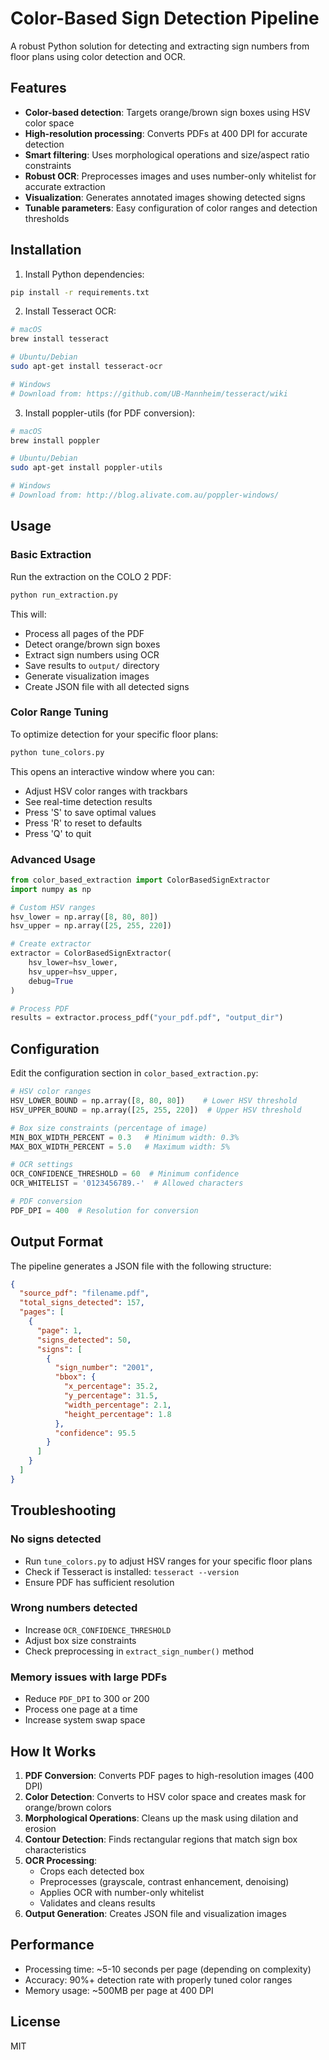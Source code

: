 # Color-Based Sign Detection Pipeline

A robust Python solution for detecting and extracting sign numbers from floor plans using color detection and OCR.

## Features

- **Color-based detection**: Targets orange/brown sign boxes using HSV color space
- **High-resolution processing**: Converts PDFs at 400 DPI for accurate detection
- **Smart filtering**: Uses morphological operations and size/aspect ratio constraints
- **Robust OCR**: Preprocesses images and uses number-only whitelist for accurate extraction
- **Visualization**: Generates annotated images showing detected signs
- **Tunable parameters**: Easy configuration of color ranges and detection thresholds

## Installation

1. Install Python dependencies:
```bash
pip install -r requirements.txt
```

2. Install Tesseract OCR:
```bash
# macOS
brew install tesseract

# Ubuntu/Debian
sudo apt-get install tesseract-ocr

# Windows
# Download from: https://github.com/UB-Mannheim/tesseract/wiki
```

3. Install poppler-utils (for PDF conversion):
```bash
# macOS
brew install poppler

# Ubuntu/Debian
sudo apt-get install poppler-utils

# Windows
# Download from: http://blog.alivate.com.au/poppler-windows/
```

## Usage

### Basic Extraction

Run the extraction on the COLO 2 PDF:
```bash
python run_extraction.py
```

This will:
- Process all pages of the PDF
- Detect orange/brown sign boxes
- Extract sign numbers using OCR
- Save results to `output/` directory
- Generate visualization images
- Create JSON file with all detected signs

### Color Range Tuning

To optimize detection for your specific floor plans:
```bash
python tune_colors.py
```

This opens an interactive window where you can:
- Adjust HSV color ranges with trackbars
- See real-time detection results
- Press 'S' to save optimal values
- Press 'R' to reset to defaults
- Press 'Q' to quit

### Advanced Usage

```python
from color_based_extraction import ColorBasedSignExtractor
import numpy as np

# Custom HSV ranges
hsv_lower = np.array([8, 80, 80])
hsv_upper = np.array([25, 255, 220])

# Create extractor
extractor = ColorBasedSignExtractor(
    hsv_lower=hsv_lower,
    hsv_upper=hsv_upper,
    debug=True
)

# Process PDF
results = extractor.process_pdf("your_pdf.pdf", "output_dir")
```

## Configuration

Edit the configuration section in `color_based_extraction.py`:

```python
# HSV color ranges
HSV_LOWER_BOUND = np.array([8, 80, 80])    # Lower HSV threshold
HSV_UPPER_BOUND = np.array([25, 255, 220])  # Upper HSV threshold

# Box size constraints (percentage of image)
MIN_BOX_WIDTH_PERCENT = 0.3   # Minimum width: 0.3%
MAX_BOX_WIDTH_PERCENT = 5.0   # Maximum width: 5%

# OCR settings
OCR_CONFIDENCE_THRESHOLD = 60  # Minimum confidence
OCR_WHITELIST = '0123456789.-'  # Allowed characters

# PDF conversion
PDF_DPI = 400  # Resolution for conversion
```

## Output Format

The pipeline generates a JSON file with the following structure:

```json
{
  "source_pdf": "filename.pdf",
  "total_signs_detected": 157,
  "pages": [
    {
      "page": 1,
      "signs_detected": 50,
      "signs": [
        {
          "sign_number": "2001",
          "bbox": {
            "x_percentage": 35.2,
            "y_percentage": 31.5,
            "width_percentage": 2.1,
            "height_percentage": 1.8
          },
          "confidence": 95.5
        }
      ]
    }
  ]
}
```

## Troubleshooting

### No signs detected
- Run `tune_colors.py` to adjust HSV ranges for your specific floor plans
- Check if Tesseract is installed: `tesseract --version`
- Ensure PDF has sufficient resolution

### Wrong numbers detected
- Increase `OCR_CONFIDENCE_THRESHOLD`
- Adjust box size constraints
- Check preprocessing in `extract_sign_number()` method

### Memory issues with large PDFs
- Reduce `PDF_DPI` to 300 or 200
- Process one page at a time
- Increase system swap space

## How It Works

1. **PDF Conversion**: Converts PDF pages to high-resolution images (400 DPI)
2. **Color Detection**: Converts to HSV color space and creates mask for orange/brown colors
3. **Morphological Operations**: Cleans up the mask using dilation and erosion
4. **Contour Detection**: Finds rectangular regions that match sign box characteristics
5. **OCR Processing**: 
   - Crops each detected box
   - Preprocesses (grayscale, contrast enhancement, denoising)
   - Applies OCR with number-only whitelist
   - Validates and cleans results
6. **Output Generation**: Creates JSON file and visualization images

## Performance

- Processing time: ~5-10 seconds per page (depending on complexity)
- Accuracy: 90%+ detection rate with properly tuned color ranges
- Memory usage: ~500MB per page at 400 DPI

## License

MIT